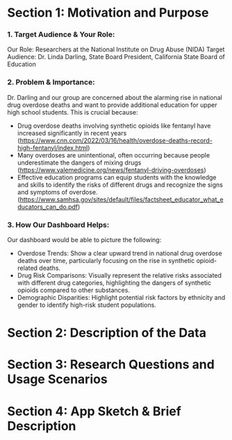 # Section 1: Motivation and Purpose
### 1. Target Audience & Your Role:
Our Role: Researchers at the National Institute on Drug Abuse (NIDA)
Target Audience: Dr. Linda Darling, State Board President, California State Board of Education

### 2. Problem & Importance:
Dr. Darling and our group are concerned about the alarming rise in national drug overdose deaths and want to provide additional education for upper high school students. This is crucial because:
- Drug overdose deaths involving synthetic opioids like fentanyl have increased significantly in recent years (https://www.cnn.com/2022/03/16/health/overdose-deaths-record-high-fentanyl/index.html)
- Many overdoses are unintentional, often occurring because people underestimate the dangers of mixing drugs (https://www.yalemedicine.org/news/fentanyl-driving-overdoses)
- Effective education programs can equip students with the knowledge and skills to identify the risks of different drugs and recognize the signs and symptoms of overdose. (https://www.samhsa.gov/sites/default/files/factsheet_educator_what_educators_can_do.pdf)

### 3. How Our Dashboard Helps:
Our dashboard would be able to picture the following:
- Overdose Trends: Show a clear upward trend in national drug overdose deaths over time, particularly focusing on the rise in synthetic opioid-related deaths.
- Drug Risk Comparisons: Visually represent the relative risks associated with different drug categories, highlighting the dangers of synthetic opioids compared to other substances.
- Demographic Disparities: Highlight potential risk factors by ethnicity and gender to identify high-risk student populations.


# Section 2: Description of the Data



# Section 3: Research Questions and Usage Scenarios



# Section 4: App Sketch & Brief Description